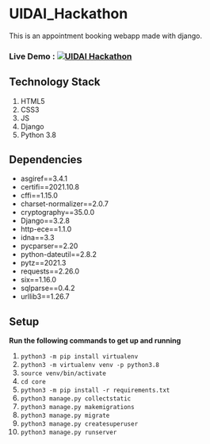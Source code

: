 # UIDAI_Hackathon

This is an appointment booking webapp made with django.

### Live Demo : [![UIDAI Hackathon](./core/static/images/favicon.ico)](/)


## Technology Stack

1. HTML5
2. CSS3
3. JS
4. Django
5. Python 3.8


## Dependencies

- asgiref==3.4.1
- certifi==2021.10.8
- cffi==1.15.0
- charset-normalizer==2.0.7
- cryptography==35.0.0
- Django==3.2.8
- http-ece==1.1.0
- idna==3.3
- pycparser==2.20
- python-dateutil==2.8.2
- pytz==2021.3
- requests==2.26.0
- six==1.16.0
- sqlparse==0.4.2
- urllib3==1.26.7

## Setup

**Run the following commands to get up and running**

1. `python3 -m pip install virtualenv`
2. `python3 -m virtualenv venv -p python3.8`
3. `source venv/bin/activate`
3. `cd core`
4. `python3 -m pip install -r requirements.txt`
5. `python3 manage.py collectstatic`
6. `python3 manage.py makemigrations`
7. `python3 manage.py migrate`
8. `python3 manage.py createsuperuser`
9. `python3 manage.py runserver`
